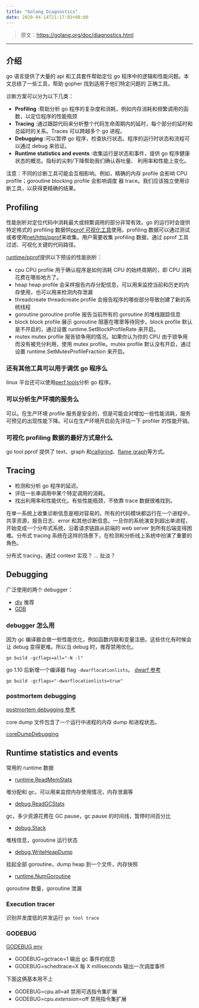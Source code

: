 ```yaml
---
title: "Golang Diagnostics"
date: 2020-04-14T21:17:03+08:00
---
```


> 原文：https://golang.org/doc/diagnostics.html


---

## 介绍

go 语言提供了大量的 api 和工具套件帮助定位 go 程序中的逻辑和性能问题。本文总结了一些工具，帮助 gopher 找到适用于他们特定问题的
正确工具。

诊断方案可以分为以下几类：

* **Profiling** :帮助分析 go 程序的复杂度和消耗，例如内存消耗和频繁调用的函数，以定位程序的性能瓶颈
* **Tracing** :通过跟踪代码来分析整个代码生命周期内的延时，每个部分的延时和总延时的关系。Traces 可以跨越多个 go 进程。
* **Debugging** :可以暂停 go 程序，检查执行状态。程序的运行时状态和流程可以通过 debug 来验证。
* **Runtime statistics and events** :收集运行是状态和事件，提供 go 程序健康状态的概览。指标的尖刺/下降帮助我们确认吞吐量、
利用率和性能上变化。


注意：不同的诊断工具可能会互相影响。例如，精确的内存 profile 会影响 CPU profile；goroutine blocking profile 会影响调度
器 trace。我们应该独立使用诊断工具，以获得更精确的结果。

## Profiling

性能剖析对定位代码中消耗最大或频繁调用的部分非常有效。go 的运行时会提供特定格式的 profiling 数据供[pprof 可视化工具](https://github.com/google/pprof/blob/master/doc/README.md)使用。profiling 数据可以通过测试或者使用[net/http/pprof](https://golang.org/pkg/net/http/pprof/)来收集。用户需要收集 profiling 数据，通过 pprof 工具过滤、可视化关键的代码路径。

[runtime/pprof](https://golang.org/pkg/runtime/pprof)提供以下预设的性能剖析：

* cpu
CPU profile 用于确认程序是如何消耗 CPU 的始终周期的，即 CPU 消耗花费在哪些地方了。
* heap
heap profile 会采样报告内存分配信息，可以用来监控当前和历史的内存使用，也可以用来检测内存泄漏
* threadcreate
threadcreate profile 会报告程序的哪些部分导致创建了新的系统线程
* goroutine
goroutine profile 报告当前所有的 goroutine 的堆栈跟踪信息
* block
block profile 展示 goroutine 阻塞在哪里等待同步。block profile 默认是不开启的，通过设置 runtime.SetBlockProfileRate 来开启。
* mutex
mutex profile 报告锁争用的情况。如果你认为你的 CPU 由于锁争用而没有被充分利用，使用 mutex profile。mutex profile 默认没有开启，通过设置 runtime.SetMutexProfileFraction 来开启。

### 还有其他工具可以用于调优 go 程序么

linux 平台还可以使用[perf tools](https://perf.wiki.kernel.org/index.php/Tutorial)分析 go 程序。

### 可以分析生产环境的服务么

可以。在生产环境 profile 服务是安全的，但是可能会对增加一些性能消耗，服务可预见的出现性能下降。可以在生产环境开启前先评估一下 profiler 的性能开销。

### 可视化 profiling 数据的最好方式是什么

go tool pprof 提供了 text、graph 和[callgrind](http://valgrind.org/docs/manual/cl-manual.html)、[flame graph](http://www.brendangregg.com/flamegraphs.html)等方式。

## Tracing

* 检测和分析 go 程序的延迟。
* 评估一长串调用中某个特定调用的消耗。
* 找出利用率和性能优化。有些性能瓶颈，不依靠 trace 数据很难找到。

在单一系统上收集诊断信息是相对容易的。所有的代码模块都运行在一个进程中，共享资源，报告日志、error 和其他诊断信息。一旦你的系统演变到超出单进程，开始变成一个分布式系统，沿着请求链路从前端的 web server 到所有后端变得困难。分布式 tracing 系统在这样的场景下，在检测和分析线上系统中扮演了重要的角色。

分布式 tracing，通过 context 实现？
... 扯淡？


## Debugging

广泛使用的两个 debugger：

* [dlv](https://github.com/derekparker/delve) 推荐
* [GDB](https://golang.org/doc/gdb)

### debugger 怎么用

因为 gc 编译器会做一些性能优化，例如函数内联和变量注册。这些优化有时候会让 debug 变得更难。所以当 debug 时，推荐禁用优化。

```shell
go build -gcflags=all="-N -l"
```

go 1.10 后新增一个编译器 flag `-dwarflocationlists`。 [dwarf 参考](http://dwarfstd.org/)

```shell
go build -gcflags="-dwarflocationlists=true"
```

### postmortem debugging

[postmortem debugging 参考](https://www.drdobbs.com/architecture-and-design/post-mortem-debugging-revisited/227900186)

core dump 文件包含了一个运行中进程的内存 dump 和进程状态。

[coreDumpDebugging](https://github.com/golang/go/wiki/CoreDumpDebugging)


## Runtime statistics and events

常用的 runtime 数据

* [runtime.ReadMemStats](https://golang.org/pkg/runtime/#ReadMemStats)

堆分配和 gc，可以用来监控内存使用情况，内存泄漏等

* [debug.ReadGCStats](https://golang.org/pkg/runtime/debug/#ReadGCStats)

gc，多少资源花费在 GC pause，gc pause 的时间线，暂停时间百分比

* [debug.Stack](https://golang.org/pkg/runtime/debug/#Stack)

堆栈信息，goroutine 运行状态

* [debug.WriteHeapDump](https://golang.org/pkg/runtime/debug/#WriteHeapDump)

挂起全部 goroutine，dump heap 到一个文件，内存快照

* [runtime.NumGoroutine](https://golang.org/pkg/runtime#NumGoroutine)

goroutine 数量，goroutine 泄漏

### Execution tracer

识别并发度低的并发运行 `go tool trace`

### GODEBUG

[GODEBUG env](https://golang.org/pkg/runtime/#hdr-Environment_Variables)

* GODEBUG=gctrace=1 输出 gc 事件的信息
* GODEBUG=schedtrace=X 每 X milliseconds 输出一次调度事件 

下面这俩基本用不上

* GODEBUG=cpu.all=all 禁用可选指令集扩展
* GODEBUG=cpu.*extension*=off 禁用指令集扩展
